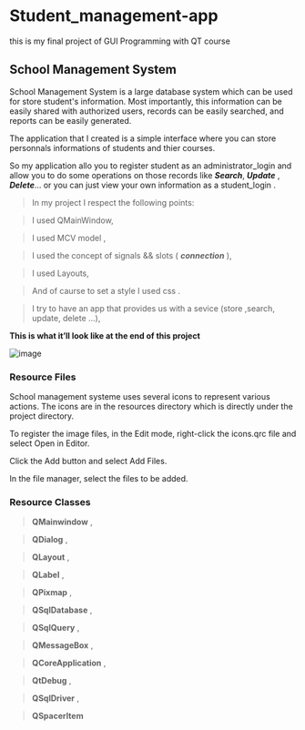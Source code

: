 # Student_management-app
this is my final project of GUI Programming with QT course

## School Management System

School Management System is a large database system which can be used for store student's information. Most importantly, this information can be easily shared with authorized users, records can be easily searched, and reports can be easily generated.

The application that I created is a simple interface where you can store personnals informations of students and thier courses.

So my application allo you to register student as an administrator_login and allow you to do some operations on those records like ***Search***, ***Update*** , ***Delete***... or you can just view your own information as a student_login .

> In my project I respect the following points:

> I used QMainWindow,

> I used MCV model ,

> I used the concept of signals && slots ( ***connection*** ),

> I used Layouts,

> And of caurse to set a style I used css .

> I try to have an app that provides us with a sevice (store ,search, update, delete ...),

**This is what it’ll look like at the end of this project**

![image](https://user-images.githubusercontent.com/75392302/151638461-100993ed-26f6-4a0d-916f-6dd4d6d9163f.png)

### Resource Files
School management systeme uses several icons to represent various actions. The icons are in the resources directory which is directly under the project directory.

To register the image files, in the Edit mode, right-click the icons.qrc file and select Open in Editor.

Click the Add button and select Add Files.

In the file manager, select the files to be added.

### Resource Classes

> **QMainwindow** ,
 
> **QDialog** , 

> **QLayout** , 

> **QLabel** , 

> **QPixmap** ,

> **QSqlDatabase** ,
   
> **QSqlQuery** ,

> **QMessageBox** , 

> **QCoreApplication** , 

> **QtDebug** , 

> **QSqlDriver** ,

> **QSpacerItem** 
